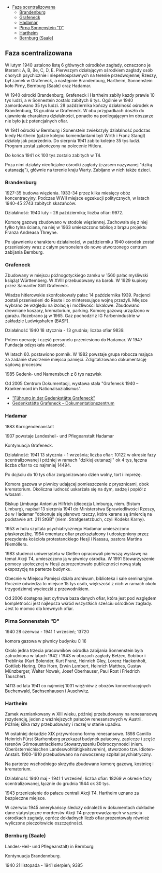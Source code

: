 - [Faza scentralizowana](#faza-scentralizowana)
  - [Brandenburg](#brandenburg)
  - [Grafeneck](#grafeneck)
  - [Hadamar](#hadamar)
  - [Pirna Sonnenstein "D"](#pirna-sonnenstein-d)
  - [Hartheim](#hartheim)
  - [Bernburg (Saale)](#bernburg-saale)

## Faza scentralizowana

W lutym 1940 ustalono listę 6 głównych ośrodków zagłady, oznaczono je literami: A, B, Be, C, D, E. Pierwszym działającym ośrodkiem zagłady osób chorych psychicznie i niepełnosprawnych na terenie przedwojennej Rzeszy, był zamek w Grafeneck, a następnie Brandenburg, Hartheim, Sonnenstein koło Pirny, Bernburg (Saale) oraz Hadamar.

W 1940 ośrodki Brandenburg, Grafeneck i Hartheim zabiły kazdy prawie 10 tys ludzi, a w Sonnestein zostalo zabitych 6 tys. Ogólnie w 1940 zamordowano 35 tys ludzi. 28 października kończy działalność ośrodek w Brandenburg, 13 grudnia w Grafeneck. W obu przypadkach doszło do ujawnienia charakteru działalności, ponadto na podlegającym im obszarze nie było już potencjalnych ofiar.

W 1941 ośrodki w Bernburg i Sonenstein zwiekszyly działalność podczas kiedy Hartheim (gdzie kolejno komendantami byli Wirth i Franz Stangl) działały jak poprzednio. Do sierpnia 1941 zabito kolejne 35 tys ludzi. Program zostal zakończony na polecenie Hitlera.

Do końca 1941 ok 100 tys zostalo zabitych w T4.

Poza nimi działały nieoficjalne ośrodki zagłady (czasem nazywanej "dziką eutanazją"), głównie na terenie kraju Warty. Zabijano w nich także dzieci.

### Brandenburg

1927-35 budowa więzienia. 1933-34 przez kilka miesięcy obóz koncentracyjny. Podczas WWII miejsce egzekucji politycznych, w latach 1940-45 2743 zabitych skazańców.

Działalność: 1940 luty - 28 października; liczba ofiar: 9972.

Komorę gazową zbudowano w stodole więziennej. Zachowała się z niej tylko tylna ściana, na niej w 1963 umieszczono tablicę z brązu projektu Franza Andreasa Threyne.

Po ujawnieniu charakteru działalności, w październiku 1940 ośrodek został przeniesiony wraz z całym personelem do nowo utworzonego centrum zabijania Bernburg.

### Grafeneck

Zbudowany w miejscu późnogotyckiego zamku w 1560 pałac myśliwski książąt Württemberg. W XVIII przebudowany na barok. W 1929 kupiony przez Samariter Stift Grafeneck.

Władze hitlerowskie skonfoskowały pałac 14 października 1939. Pacjenci zostali przeniesieni do Reute i co minteresujące wojnę przeżyli. Miejsce wybrano ze względu na izolację i możliwości lokalowe. Zbudowano drewniane koszary, krematorium, parking. Komorę gazową urządzono w garażu. Rozebrano ją w 1965. Gaz pochodził z IG Farbenindustrie w zakładzie Ludwigshafen (BASF).

Działalność 1940 18 stycznia - 13 grudnia; liczba ofiar 9839.

Potem operację i część personelu przeniesiono do Hadamar. W 1947 Fundacja odzyskała własność.

W latach 60. postawiono pomnik. W 1982 powstaje grupa robocza mająca za zadanie stworzenie miejsca pamięci. Zdigitalizowano dokumentację sądową procesów.

1985 Gedenk- und Namensbuch z 8 tys nazwisk

Od 2005 Centrum Dokumentacji, wystawa stała "Grafeneck 1940 – Krankenmord im Nationalsozialismus".

<ul>
  <li><a href="https://www.lebenshaus-alb.de/magazin/aktionen/009879.html">"Führung in der Gedenkstätte Grafeneck"</a></li>
  <li><a href="https://www.leo-bw.de/detail-gis/-/Detail/details/DOKUMENT/lpb_gedenkstaetten/468/Gedenkstätte+Grafeneck">Gedenkstätte Grafeneck – Dokumentationszentrum</a></li>
</ul>

### Hadamar

1883 Korrigendenanstalt

1907 powstaje Landesheil- und Pflegeanstalt Hadamar

Kontynuacja Grafeneck.

Działalność: 1941 13 stycznia - 1 września; liczba ofiar: 10122 w okresie fazy scentralizowanej i później w ramach "dzikiej eutanazji" ok 4 tys, łączna liczba ofiar to co najmniej 14494.

Po dojściu do 10 tys ofiar zorganizowano dzien wolny, tort i imprezę.

Komora gazowa w piwnicy udającej pomieszczenie z prysznicami, obok krematorium. Okoliczna ludność uskarżała się na dym, sadzę i popiół z włosami.

Biskup Limburga Antonius Hilfrich (diecezja Limburga, niem. Bistum Limburg), napisał 13 sierpnia 1941 do Ministerstwa Sprawiedliwości Rzeszy, że w Hadamar "dokonuje się planowo rzeczy, które karane są śmiercią na podstawie art. 211 StGB" (niem. Strafgesetzbuch, czyli Kodeks Karny).

1953 w holu szpitala psychiatrycznego Hadamar umieszczono płaskorzeźbę. 1964 cmentarz ofiar przekształcony i udostępniony przez prezydenta kościoła protestanckiego Hesji i Nassau, pastora Martina Niemöllera.

1983 studenci uniwersytetu w Gießen opracowali pierwszą wystawę na temat Akcji T4, umieszczono ją w piwnicy ośrodka. W 1991 Stowarzyszenie pomocy społecznej w Hesji zaprezentowało publiczności nową stałą ekspozycję na parterze budynku.

Obecnie w Miejscu Pamięci działa archiwum, biblioteka i sale seminaryjne. Rocznie odwiedza to miejsce 15 tys osób, większość z nich w ramach około trzygodzinnej wycieczki z przewodnikiem.

Od 2006 dostępna jest cyfrowa baza danych ofiar, która jest pod względem kompletności jest najlepsza wśród wszystkich sześciu ośrodków zagłady. Jest to momoc dla krewnych ofiar.

### Pirna Sonnenstein "D"

1940 28 czerwca - 1941 1 wrzesień; 13720

komora gazowa w piwnicy budynku C 16

Około jedna trzecia pracowników ośrodka zabijania Sonnenstein była zatrudniona w latach 1942 i 1943 w obozach zagłady Bełżec, Sobibor i Treblinka (Kurt Bolender, Kurt Franz, Heinrich Gley, Lorenz Hackenholt, Gottlieb Hering, Otto Horn, Erwin Lambert, Heinrich Matthes, Gustav Münzberger, Walter Nowak, Josef Oberhauser, Paul Rost i Friedrich Tauscher).

14f13 od lata 1941 co najmniej 1031 więźniów z obozów koncentracyjnych Buchenwald, Sachsenhausen i Auschwitz.

### Hartheim

Zamek wzmiankowany w XIII wieku, później przebudowany na renesansową rezydencję, jeden z ważniejszych pałaców renesansowych w Austrii. Później kilka razy przebudowany i raczej w stanie upadku.

W ostatniej dekadzie XIX przywrócono formy renesansowe. 1898 Camillo Heinrich Fürst Starhemberg przekazał budynek pałacowy, zaplecze i zcęść terenów Górnoaustriackiemu Stowarzyszeniu Dobroczynności (niem. Oberösterreichischen Landeswohltätigkeitsverein), stworzono tzw. Idioten-Anstalt. 1900-1910 przebudowano na nowoczensy szpital psychiatryczny.

Na parterze wschodniego skrzydła zbudowano komorę gazową, kostnicę i krematorium.

Działalność 1940 maj - 1941 1 wrzesień; liczba ofiar: 18269 w okresie fazy scentralizowanej, łącznie do grudnia 1944 ok 30 tys.

1943 przeniesienie do pałacu centrali Akcji T4. Hartheim uznano za bezpieczne miejsce.

W czerwcu 1945 amerykańscy śledczy odnaleźli w dokumentach dokładne dane statystyczne morderstw Akcji T4 przeprowadzanych w sześciu ośrodkach zagłady, oprócz dokładnych liczb ofiar prezentowały również wyliczone pieczołowicie oszczędności.

### Bernburg (Saale)

Landes-Heil- und Pflegeanstalt) in Bernburg

Kontynuacja Brandennburg.

1940 21 listopada - 1941 sierpień; 9385
